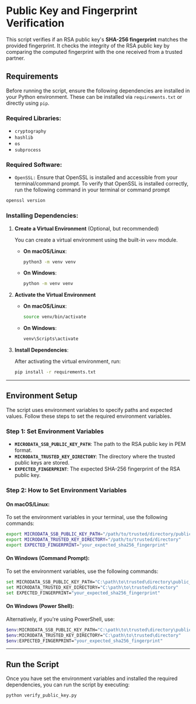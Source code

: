 # Public Key and Fingerprint Verification

This script verifies if an RSA public key's **SHA-256 fingerprint** matches the provided fingerprint. It checks the integrity of the RSA public key by comparing the computed fingerprint with the one received from a trusted partner.

## Requirements

Before running the script, ensure the following dependencies are installed in your Python environment. These can be installed via `requirements.txt` or directly using `pip`.

### Required Libraries:
- `cryptography`
- `hashlib`
- `os`
- `subprocess`

### Required Software:
- `OpenSSL:` Ensure that OpenSSL is installed and accessible from your terminal/command prompt. To verify that OpenSSL is installed correctly, run the following command in your terminal or command prompt 

```bash
openssl version
```
### Installing Dependencies:

1. **Create a Virtual Environment** (Optional, but recommended)

    You can create a virtual environment using the built-in `venv` module.

    - **On macOS/Linux**:
      ```bash
      python3 -m venv venv
      ```
    - **On Windows**:
      ```bash
      python -m venv venv
      ```

2. **Activate the Virtual Environment**

    - **On macOS/Linux**:
      ```bash
      source venv/bin/activate
      ```
    - **On Windows**:
      ```bash
      venv\Scripts\activate
      ```

3. **Install Dependencies**:

    After activating the virtual environment, run:

    ```bash
    pip install -r requirements.txt
    ```

---

## Environment Setup

The script uses environment variables to specify paths and expected values. Follow these steps to set the required environment variables.

### Step 1: Set Environment Variables

- **`MICRODATA_SSB_PUBLIC_KEY_PATH`**: The path to the RSA public key in PEM format.
- **`MICRODATA_TRUSTED_KEY_DIRECTORY`**: The directory where the trusted public keys are stored.
- **`EXPECTED_FINGERPRINT`**: The expected SHA-256 fingerprint of the RSA public key.

### Step 2: How to Set Environment Variables

#### On macOS/Linux:

To set the environment variables in your terminal, use the following commands:

```bash
export MICRODATA_SSB_PUBLIC_KEY_PATH="/path/to/trusted/directory/public_key.pem"
export MICRODATA_TRUSTED_KEY_DIRECTORY="/path/to/trusted/directory"
export EXPECTED_FINGERPRINT="your_expected_sha256_fingerprint"
```

#### On Windows (Command Prompt):
To set the environment variables, use the following commands:

```bash
set MICRODATA_SSB_PUBLIC_KEY_PATH="C:\path\to\trusted\directory\public_key.pem"
set MICRODATA_TRUSTED_KEY_DIRECTORY="C:\path\to\trusted\directory"
set EXPECTED_FINGERPRINT="your_expected_sha256_fingerprint"
```

#### On Windows (Power Shell):
Alternatively, if you're using PowerShell, use:

```bash
$env:MICRODATA_SSB_PUBLIC_KEY_PATH="C:\path\to\trusted\directory\public_key.pem"
$env:MICRODATA_TRUSTED_KEY_DIRECTORY="C:\path\to\trusted\directory"
$env:EXPECTED_FINGERPRINT="your_expected_sha256_fingerprint"
```

---
## Run the Script
Once you have set the environment variables and installed the required dependencies, you can run the script by executing:

```bash
python verify_public_key.py
```

